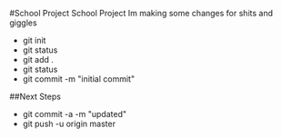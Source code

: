 #School Project
School Project
Im making some changes for shits and giggles

* git init 
* git status
* git add .
* git status
* git commit -m "initial commit"

##Next Steps

* git commit -a -m "updated"
* git push -u origin master